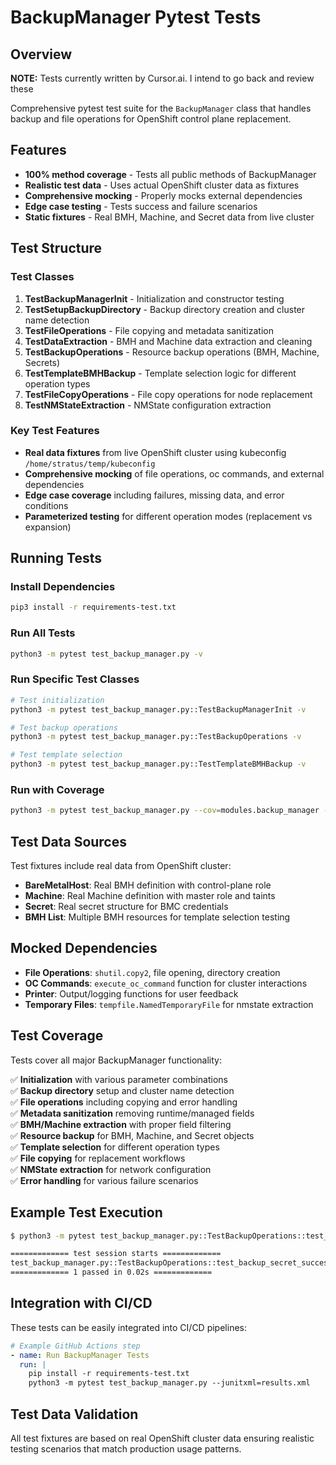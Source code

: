 # BackupManager Pytest Tests

## Overview

**NOTE:** Tests currently written by Cursor.ai. I intend to go back and review these


Comprehensive pytest test suite for the `BackupManager` class that handles backup and file operations for OpenShift control plane replacement.

## Features

- **100% method coverage** - Tests all public methods of BackupManager
- **Realistic test data** - Uses actual OpenShift cluster data as fixtures
- **Comprehensive mocking** - Properly mocks external dependencies
- **Edge case testing** - Tests success and failure scenarios
- **Static fixtures** - Real BMH, Machine, and Secret data from live cluster

## Test Structure

### Test Classes

1. **TestBackupManagerInit** - Initialization and constructor testing
2. **TestSetupBackupDirectory** - Backup directory creation and cluster name detection
3. **TestFileOperations** - File copying and metadata sanitization
4. **TestDataExtraction** - BMH and Machine data extraction and cleaning
5. **TestBackupOperations** - Resource backup operations (BMH, Machine, Secrets)
6. **TestTemplateBMHBackup** - Template selection logic for different operation types
7. **TestFileCopyOperations** - File copy operations for node replacement
8. **TestNMStateExtraction** - NMState configuration extraction

### Key Test Features

- **Real data fixtures** from live OpenShift cluster using kubeconfig `/home/stratus/temp/kubeconfig`
- **Comprehensive mocking** of file operations, oc commands, and external dependencies
- **Edge case coverage** including failures, missing data, and error conditions
- **Parameterized testing** for different operation modes (replacement vs expansion)

## Running Tests

### Install Dependencies
```bash
pip3 install -r requirements-test.txt
```

### Run All Tests
```bash
python3 -m pytest test_backup_manager.py -v
```

### Run Specific Test Classes
```bash
# Test initialization
python3 -m pytest test_backup_manager.py::TestBackupManagerInit -v

# Test backup operations
python3 -m pytest test_backup_manager.py::TestBackupOperations -v

# Test template selection
python3 -m pytest test_backup_manager.py::TestTemplateBMHBackup -v
```

### Run with Coverage
```bash
python3 -m pytest test_backup_manager.py --cov=modules.backup_manager --cov-report=html
```

## Test Data Sources

Test fixtures include real data from OpenShift cluster:

- **BareMetalHost**: Real BMH definition with control-plane role
- **Machine**: Real Machine definition with master role and taints
- **Secret**: Real secret structure for BMC credentials
- **BMH List**: Multiple BMH resources for template selection testing

## Mocked Dependencies

- **File Operations**: `shutil.copy2`, file opening, directory creation
- **OC Commands**: `execute_oc_command` function for cluster interactions
- **Printer**: Output/logging functions for user feedback
- **Temporary Files**: `tempfile.NamedTemporaryFile` for nmstate extraction

## Test Coverage

Tests cover all major BackupManager functionality:

✅ **Initialization** with various parameter combinations  
✅ **Backup directory** setup and cluster name detection  
✅ **File operations** including copying and error handling  
✅ **Metadata sanitization** removing runtime/managed fields  
✅ **BMH/Machine extraction** with proper field filtering  
✅ **Resource backup** for BMH, Machine, and Secret objects  
✅ **Template selection** for different operation types  
✅ **File copying** for replacement workflows  
✅ **NMState extraction** for network configuration  
✅ **Error handling** for various failure scenarios  

## Example Test Execution

```bash
$ python3 -m pytest test_backup_manager.py::TestBackupOperations::test_backup_secret_success -v

============= test session starts =============
test_backup_manager.py::TestBackupOperations::test_backup_secret_success PASSED [100%]
============= 1 passed in 0.02s =============
```

## Integration with CI/CD

These tests can be easily integrated into CI/CD pipelines:

```yaml
# Example GitHub Actions step
- name: Run BackupManager Tests  
  run: |
    pip install -r requirements-test.txt
    python3 -m pytest test_backup_manager.py --junitxml=results.xml
```

## Test Data Validation

All test fixtures are based on real OpenShift cluster data ensuring realistic testing scenarios that match production usage patterns.
